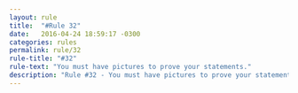```yaml
---
layout: rule
title:  "#Rule 32"
date:   2016-04-24 18:59:17 -0300
categories: rules
permalink: rule/32
rule-title: "#32"
rule-text: "You must have pictures to prove your statements."
description: "Rule #32 - You must have pictures to prove your statements."
---
```

